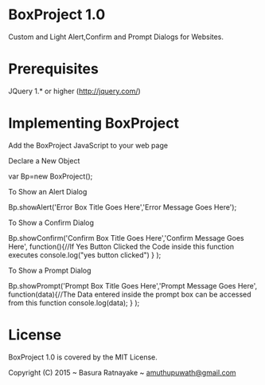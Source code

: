 # BoxProject 1.0
Custom and Light Alert,Confirm and Prompt Dialogs for Websites.

# Prerequisites
JQuery 1.* or higher (http://jquery.com/)

# Implementing BoxProject

Add the BoxProject JavaScript to your web page

<script type="text/javascript" src="BoxProject.js"></script> 

Declare a New Object

var Bp=new BoxProject();

To Show an Alert Dialog

Bp.showAlert('Error Box Title Goes Here','Error Message Goes Here');

To Show a Confirm Dialog

Bp.showConfirm('Confirm Box Title Goes Here','Confirm Message Goes Here',
	function(){//If Yes Button Clicked the Code inside this function executes
		console.log("yes button clicked")
	}
);

To Show a Prompt Dialog

Bp.showPrompt('Prompt Box Title Goes Here','Prompt Message Goes Here',
	function(data){//The Data entered inside the prompt box can be accessed from this function
		console.log(data);
	}
);

# License

BoxProject 1.0 is covered by the MIT License.

Copyright (C) 2015 ~ Basura Ratnayake ~ amuthupuwath@gmail.com



